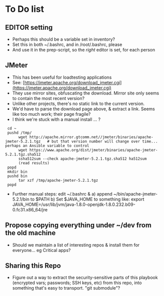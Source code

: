 # To Do list

## EDITOR setting

* Perhaps this should be a variable set in inventory? 
* Set this in both ~/.bashrc, and in /root/.bashrc, please
* And use it in the prep-script, so the *right* editor is set, for each person

## JMeter

* This has been useful for loadtesting applications
* See: [https://jmeter.apache.org/download_jmeter.cgi](https://jmeter.apache.org/download_jmeter.cgi)
* They use mirror sites, obfuscating the download. Mirror site only seems to contain the most recent version? 
* Unlike other projects, there's no static link to the current version. 
* We'd have to parse the download page above, & extract a link. Seems like too much work; their page fragile? 
* I think we're stuck with a manual install ... ? 

```
 cd ~
 pushd /tmp/
      wget http://apache.mirror.gtcomm.net//jmeter/binaries/apache-jmeter-5.2.1.tgz   # but that version number will change over time... perhaps an Ansible variable to control 
      wget https://www.apache.org/dist/jmeter/binaries/apache-jmeter-5.2.1.tgz.sha512
      ssha512sum --check apache-jmeter-5.2.1.tgz.sha512 ha512sum 
      (read results)
 popd
 mkdir bin
 pushd bin
      tar xzf /tmp/apache-jmeter-5.2.1.tgz
 popd
```

* Further manual steps: edit ~/.bashrc & 
   a) append ~/bin/apache-jmeter-5.2.1/bin to $PATH
   b) Set $JAVA_HOME to something like: 
        export JAVA_HOME=/usr/lib/jvm/java-1.8.0-openjdk-1.8.0.232.b09-0.fc31.x86_64/jre


## Propose copying everything under ~/dev from the old machine

* Should we maintain a list of interesting repos & install them for everyone... eg Critical apps? 

## Sharing this Repo

* Figure out a way to extract the security-sensitive parts of this playbook (encrypted vars; passwords; SSH keys, etc) from this repo, into something that's easy to transport.  "git submodule"? 
 
